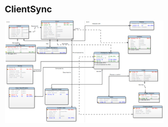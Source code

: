 # ClientSync







![alt text](https://github.com/DimpleZatkia/ClientSync/blob/main/capture.png?raw=true)
